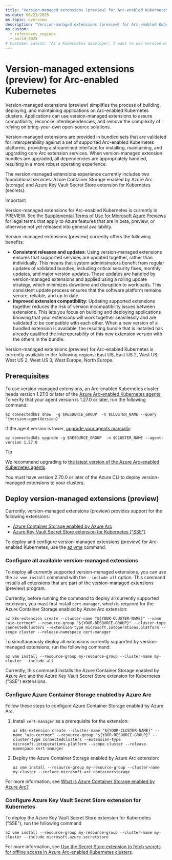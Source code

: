 ```yaml
---
title: "Version-managed extensions (preview) for Arc-enabled Kubernetes"
ms.date: 06/23/2025
ms.topic: overview
description: "Version-managed extensions (preview) for Arc-enabled Kubernetes adds efficiency by helping your extensions work better together."
ms.custom:
  - references_regions
  - build-2025
# Customer intent: "As a Kubernetes developer, I want to use version-managed extensions in Arc-enabled Kubernetes, so that I can ensure extension compatibility and streamline the deployment and management of my applications with reduced version conflicts and downtime."
---
```


# Version-managed extensions (preview) for Arc-enabled Kubernetes

Version-managed extensions (preview) simplifies the process of building, deploying, and maintaining applications on Arc-enabled Kubernetes clusters. Applications can use version-managed extensions to assure compatibility, reconcile interdependencies, and remove the complexity of relying on bring-your-own open-source solutions.

Version-managed extensions are provided in bundled sets that are validated for interoperability against a set of supported Arc-enabled Kubernetes platforms, providing a streamlined interface for installing, maintaining, and upgrading core Arc extension services. When version-managed extension bundles are upgraded, all dependencies are appropriately handled, resulting in a more robust operating experience.

The version-managed extensions experience currently includes two foundational services: Azure Container Storage enabled by Azure Arc (storage) and Azure Key Vault Secret Store extension for Kubernetes (secrets).

> [!IMPORTANT]
> Version-managed extensions for Arc-enabled Kubernetes is currently in PREVIEW.
> See the [Supplemental Terms of Use for Microsoft Azure Previews](https://azure.microsoft.com/support/legal/preview-supplemental-terms/) for legal terms that apply to Azure features that are in beta, preview, or otherwise not yet released into general availability.

Version-managed extensions (preview) currently offers the following benefits:

- **Consistent releases and updates**: Using version-managed extensions ensures that supported services are updated together, rather than individually. This means that system administrators benefit from regular updates of validated bundles, including critical security fixes, monthly updates, and major version updates. These updates are handled by version-managed extensions and applied using a rolling update strategy, which minimizes downtime and disruption to workloads. This consistent update process ensures that the software platform remains secure, reliable, and up to date.
- **Improved extension compatibility**: Updating supported extensions together reduces the risk of version incompatibility issues between extensions. This lets you focus on building and deploying applications knowing that your extensions will work together seamlessly and are validated to be compatible with each other. When a new version of a bundled extension is available, the resulting bundle that is installed has already qualified the interoperability of this new extension version with the others in the bundle.

Version-managed extensions (preview) for Arc-enabled Kubernetes is currently available in the following regions: East US, East US 2, West US, West US 2, West US 3, West Europe, North Europe.

## Prerequisites

To use version-managed extensions, an Arc-enabled Kubernetes cluster needs version 1.27.0 or later of the [Azure Arc-enabled Kubernetes agents](conceptual-agent-overview.md), To verify that your agent version is 1.27.0 or later, run the following command:

```azurecli
az connectedk8s show  -g $RESOURCE_GROUP  -n $CLUSTER_NAME --query '{version:agentVersion}'
```

If the agent version is lower, [upgrade your agents manually](agent-upgrade.md):

```azurecli
az connectedk8s upgrade -g $RESOURCE_GROUP  -n $CLUSTER_NAME --agent-version 1.27.0
```

> [!TIP]
> We recommend upgrading to [the latest version of the Azure Arc-enabled Kubernetes agents](/azure/azure-arc/kubernetes/release-notes).

You must have version 2.70.0 or later of the Azure CLI to deploy version-managed extensions to your clusters.

## Deploy version-managed extensions (preview)

Currently, version-managed extensions (preview) provides support for the following extensions:

- [Azure Container Storage enabled by Azure Arc](/azure/azure-arc/container-storage/overview)
- [Azure Key Vault Secret Store extension for Kubernetes ("SSE")](/azure/azure-arc/kubernetes/secret-store-extension?tabs=arc-k8s)

To deploy and configure version-managed extensions (preview) for Arc-enabled Kubernetes, use the [az vme](/cli/azure/vme) command.

### Configure all available version-managed extensions

To deploy all currently supported version-managed extensions, you can use the `az vme install` command with the `--include all` option. This command installs all extensions that are part of the version-managed extensions (preview) program.

Currently, before running the command to deploy all currently supported extension, you must first install `cert-manager`, which is required for the Azure Container Storage enabled by Azure Arc extension:

```azurecli
az k8s-extension create --cluster-name "${YOUR-CLUSTER-NAME}" --name "aio-certmgr" --resource-group "${YOUR-RESOURCE-GROUP}" --cluster-type connectedClusters --extension-type microsoft.iotoperations.platform --scope cluster --release-namespace cert-manager
```

To simultaneously deploy all extensions currently supported by version-managed extensions, run the following command:

```azurecli
az vme install --resource-group my-resource-group --cluster-name my-cluster --include all
```

Currently, this command installs the Azure Container Storage enabled by Azure Arc and the Azure Key Vault Secret Store extension for Kubernetes ("SSE") extensions.

### Configure Azure Container Storage enabled by Azure Arc

Follow these steps to configure Azure Container Storage enabled by Azure Arc.

1. Install `cert-manager` as a prerequisite for the extension:

   ```azurecli
   az k8s-extension create --cluster-name "${YOUR-CLUSTER-NAME}" --name "aio-certmgr" --resource-group "${YOUR-RESOURCE-GROUP}" --cluster-type connectedClusters --extension-type microsoft.iotoperations.platform --scope cluster --release-namespace cert-manager
   ```

1. Deploy the Azure Container Storage enabled by Azure Arc extension:

   ```azurecli
   az vme install --resource-group my-resource-group --cluster-name my-cluster --include microsoft.arc.containerstorage
   ```

For more information, see [What is Azure Container Storage enabled by Azure Arc?](/azure/azure-arc/container-storage/overview)

### Configure Azure Key Vault Secret Store extension for Kubernetes

To deploy the Azure Key Vault Secret Store extension for Kubernetes ("SSE"), run the following command

```azurecli
az vme install --resource-group my-resource-group --cluster-name my-cluster --include microsoft.azure.secretstore
```

For more information, see [Use the Secret Store extension to fetch secrets for offline access in Azure Arc-enabled Kubernetes clusters](/azure/azure-arc/kubernetes/secret-store-extension?tabs=arc-k8s).
